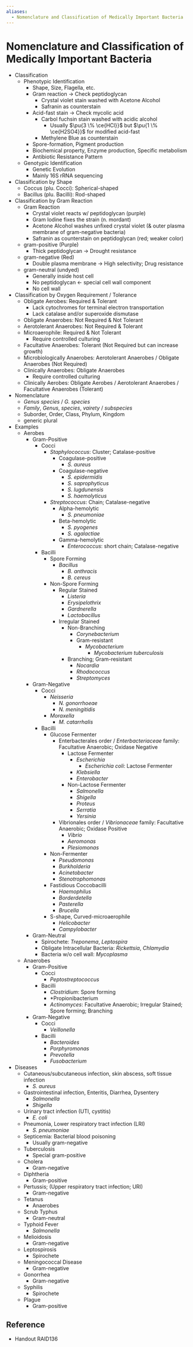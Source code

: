 ```yaml
---
aliases:
  - Nomenclature and Classification of Medically Important Bacteria
---
```


# Nomenclature and Classification of Medically Important Bacteria

- Classification
	- Phenotypic Identification
		- Shape, Size, Flagella, etc.
		- Gram reaction → Check peptidoglycan
			- Crystal violet stain washed with Acetone Alcohol
			- Safranin as counterstain
		- Acid-fast stain → Check mycolic acid
			- Carbol fuchsin stain washed with acidic alcohol
				- Usually $\pu{3 \% \ce{HCl}}$ but $\pu{1 \% \ce{H2SO4}}$ for modified acid-fast
			- Methylene Blue as counterstain
		- Spore-formation, Pigment production
		- Biochemical property, Enzyme production, Specific metabolism
		- Antibiotic Resistance Pattern
	- Genotypic Identification
		- Genetic Evolution
		- Mainly 16S rRNA sequencing
- Classification by Shape
	- Coccus (plu. Cocci): Spherical-shaped
	- Bacillus (plu. Bacilli): Rod-shaped
- Classification by Gram Reaction
	- Gram Reaction
		- Crystal violet reacts w/ peptidoglycan (purple)
		- Gram Iodine fixes the strain (n. mordant)
		- Acetone Alcohol washes unfixed crystal violet (& outer plasma membrane of gram-negative bacteria)
		- Safranin as counterstain on peptidoglycan (red; weaker color)
	- gram-positive (Purple)
		- Thick peptidoglycan → Drought resistance
	- gram-negative (Red)
		- Double plasma membrane → High selectivity; Drug resistance
	- gram-neutral (undyed)
		- Generally inside host cell
		- No peptidoglycan ← special cell wall component
		- No cell wall
- Classification by Oxygen Requirement / Tolerance
	- Obligate Aerobes: Required & Tolerant
		- Lack cytochromes for terminal electron transportation
		- Lack catalase and/or superoxide dismutase
	- Obligate Anaerobes: Not Required & Not Tolerant
	- Aerotolerant Anaerobes: Not Required & Tolerant
	- Microaerophile: Required & Not Tolerant
		- Require controlled culturing
	- Facultative Anaerobes: Tolerant (Not Required but can increase growth)
	- Microbiologically Anaerobes: Aerotolerant Anaerobes / Obligate Anaerobes (Not Required)
	- Clinically Anaerobes: Obligate Anaerobes
		- Require controlled culturing
	- Clinically Aerobes: Obligate Aerobes / Aerotolerant Anaerobes / Facultative Anaerobes (Tolerant)
- Nomenclature
	- *Genus species* / *G. species*
	- *Family*, *Genus*, *species*, *vairety* / *subspecies*
	- Suborder, Order, Class, Phylum, Kingdom
	- generic plural
- Examples
	- Aerobes
		- Gram-Positive
			- Cocci
				- *Staphylococcus*: Cluster; Catalase-positive
					- Coagulase-positive
						- *S. aureus*
					- Coagulase-negative
						- *S. epidermidis*
						- *S. saprophyticus*
						- *S. lugdunensis*
						- *S. haemolyticus*
				- *Streptococcus*: Chain; Catalase-negative
					- Alpha-hemolytic
						- *S. pneumoniae*
					- Beta-hemolytic
						- *S. pyogenes*
						- *S. agalactiae*
					- Gamma-hemolytic
						- *Enterococcus*: short chain; Catalase-negative
			- Bacilli
				- Spore Forming
					- *Bacillus*
						- *B. anthracis*
						- *B. cereus*
				- Non-Spore Forming
					- Regular Stained
						- *Listeria*
						- *Erysipelothrix*
						- *Gardnerella*
						- *Lactobacillus*
					- Irregular Stained
						- Non-Branching
							- *Corynebacterium*
							- Gram-resistant
								- *Mycobacterium*
									- *Mycobacterium tuberculosis*
						- Branching; Gram-resistant
							- *Nocardia*
							- *Rhodococcus*
							- *Streptomyces*
		- Gram-Negative
			- Cocci
				- *Neisseria*
					- *N. gonorrhoeae*
					- *N. meningitidis*
				- *Moraxella*
					- *M. catarrhalis*
			- Bacilli
				- Glucose Fermenter
					- Enterbacterales order / *Enterbacteriaceae* family: Facultative Anaerobic; Oxidase Negative
						- Lactose Fermenter
							- *Escherichia*
								- *Escherichia coli*: Lactose Fermenter
							- *Klebsiella*
							- *Enterobacter*
						- Non-Lactose Fermenter
							- *Salmonella*
							- *Shigella*
							- *Proteus*
							- *Serratia*
							- *Yersinia*
					- Vibrionales order / *Vibrionaceae* family: Facultative Anaerobic; Oxidase Positive
						- *Vibrio*
						- *Aeromonas*
						- *Plesiomonas*
				- Non-Fermenter
					- *Pseudomonas*
					- *Burkholderia*
					- *Acinetobacter*
					- *Stenotrophomonas*
				- Fastidious Coccobacilli
					- *Haemophilus*
					- *Borderdetella*
					- *Pasterella*
					- *Brucella*
				- S-shape, Curved-microaerophile
					- *Helicobacter*
					- *Campylobacter*
		- Gram-Neutral
			- Spirochete: *Treponema*, *Leptospira*
			- Obligate Intracellular Bacteria: *Rickettsia*, *Chlamydia*
			- Bacteria w/o cell wall: *Mycoplasma*
	- Anaerobes
		- Gram-Positive
			- Cocci
				- *Peptostreptococcus*
			- Bacilli
				- *Clostridium*: Spore forming
				- *Propionibacterium
				- *Actinomyces*: Facultative Anaerobic; Irregular Stained; Spore forming; Branching
		- Gram-Negative
			- Cocci
				- *Veillonella*
			- Bacilli
				- *Bacteroides*
				- *Porphyromonas*
				- *Prevotella*
				- *Fusobacterium*
- Diseases
	- Cutaneous/subcutaneous infection, skin abscess, soft tissue infection
		- *S. aureus*
	- Gastrointestinal infection, Enteritis, Diarrhea, Dysentery
		- *Salmonella*
		- *Shigella*
	- Urinary tract infection (UTI, cystitis)
		- *E. coli*
	- Pneumonia, Lower respiratory tract infection (LRI)
		- *S. pneumoniae*
	- Septicemia: Bacterial blood poisoning
		- Usually gram-negative
	- Tuberculosis
		- Special gram-positive
	- Cholera
		- Gram-negative
	- Diphtheria
		- Gram-positive
	- Pertussis; (Upper respiratory tract infection; URI)
		- Gram-negative
	- Tetanus
		- Anaerobes
	- Scrub Typhus
		- Gram-neutral
	- Typhoid Fever
		- *Salmonella*
	- Melioidosis
		- Gram-negative
	- Leptospirosis
		- Spirochete
	- Meningococcal Disease
		- Gram-negative
	- Gonorrhea
		- Gram-negative
	- Syphilis
		- Spirochete
	- Plague
		- Gram-positive

## Reference

- Handout RAID136
